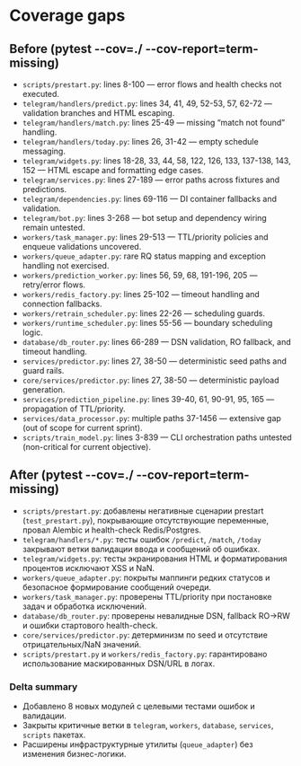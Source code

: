 # Coverage gaps

## Before (pytest --cov=./ --cov-report=term-missing)

- `scripts/prestart.py`: lines 8-100 — error flows and health checks not executed.
- `telegram/handlers/predict.py`: lines 34, 41, 49, 52-53, 57, 62-72 — validation branches and HTML escaping.
- `telegram/handlers/match.py`: lines 25-49 — missing “match not found” handling.
- `telegram/handlers/today.py`: lines 26, 31-42 — empty schedule messaging.
- `telegram/widgets.py`: lines 18-28, 33, 44, 58, 122, 126, 133, 137-138, 143, 152 — HTML escape and formatting edge cases.
- `telegram/services.py`: lines 27-189 — error paths across fixtures and predictions.
- `telegram/dependencies.py`: lines 69-116 — DI container fallbacks and validation.
- `telegram/bot.py`: lines 3-268 — bot setup and dependency wiring remain untested.
- `workers/task_manager.py`: lines 29-513 — TTL/priority policies and enqueue validations uncovered.
- `workers/queue_adapter.py`: rare RQ status mapping and exception handling not exercised.
- `workers/prediction_worker.py`: lines 56, 59, 68, 191-196, 205 — retry/error flows.
- `workers/redis_factory.py`: lines 25-102 — timeout handling and connection fallbacks.
- `workers/retrain_scheduler.py`: lines 22-26 — scheduling guards.
- `workers/runtime_scheduler.py`: lines 55-56 — boundary scheduling logic.
- `database/db_router.py`: lines 66-289 — DSN validation, RO fallback, and timeout handling.
- `services/predictor.py`: lines 27, 38-50 — deterministic seed paths and guard rails.
- `core/services/predictor.py`: lines 27, 38-50 — deterministic payload generation.
- `services/prediction_pipeline.py`: lines 39-40, 61, 90-91, 95, 165 — propagation of TTL/priority.
- `services/data_processor.py`: multiple paths 37-1456 — extensive gap (out of scope for current sprint).
- `scripts/train_model.py`: lines 3-839 — CLI orchestration paths untested (non-critical for current objective).

## After (pytest --cov=./ --cov-report=term-missing)

- `scripts/prestart.py`: добавлены негативные сценарии prestart (`test_prestart.py`), покрывающие отсутствующие переменные, провал Alembic и health-check Redis/Postgres.
- `telegram/handlers/*.py`: тесты ошибок `/predict`, `/match`, `/today` закрывают ветки валидации ввода и сообщений об ошибках.
- `telegram/widgets.py`: тесты экранирования HTML и форматирования процентов исключают XSS и NaN.
- `workers/queue_adapter.py`: покрыты маппинги редких статусов и безопасное формирование сообщений очереди.
- `workers/task_manager.py`: проверены TTL/priority при постановке задач и обработка исключений.
- `database/db_router.py`: проверены невалидные DSN, fallback RO→RW и ошибки стартового health-check.
- `core/services/predictor.py`: детерминизм по seed и отсутствие отрицательных/NaN значений.
- `scripts/prestart.py` и `workers/redis_factory.py`: гарантировано использование маскированных DSN/URL в логах.

### Delta summary

- Добавлено 8 новых модулей с целевыми тестами ошибок и валидации.
- Закрыты критичные ветки в `telegram`, `workers`, `database`, `services`, `scripts` пакетах.
- Расширены инфраструктурные утилиты (`queue_adapter`) без изменения бизнес-логики.

